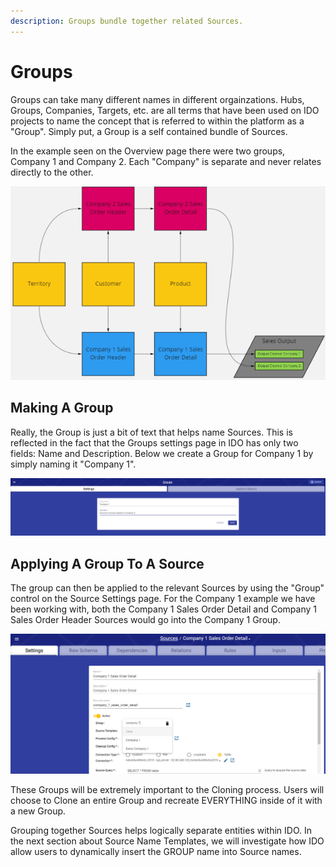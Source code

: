 ```yaml
---
description: Groups bundle together related Sources.
---
```


# Groups

Groups can take many different names in different orgainzations. Hubs, Groups, Companies, Targets, etc. are all terms that have been used on IDO projects to name the concept that is referred to within the platform as a "Group". Simply put, a Group is a self contained bundle of Sources.&#x20;

In the example seen on the Overview page there were two groups, Company 1 and Company 2. Each "Company" is separate and never relates directly to the other.  &#x20;

![Two Groups of Sources with a few shared Related Sources](<../../../.gitbook/assets/image (385).png>)

## Making A Group

Really, the Group is just a bit of text that helps name Sources. This is reflected in the fact that the Groups settings page in IDO has only two fields: Name and Description. Below we create a Group for Company 1 by simply naming it "Company 1".&#x20;

![Creating a Group is Simple](<../../../.gitbook/assets/image (400) (1).png>)

## Applying A Group To A Source

The group can then be applied to the relevant Sources by using the "Group" control on the Source Settings page. For the Company 1 example we have been working with, both the Company 1 Sales Order Detail and Company 1 Sales Order Header Sources would go into the Company 1 Group.

![Applying the Company 1 Group to a Source](<../../../.gitbook/assets/image (390) (1).png>)

These Groups will be extremely important to the Cloning process. Users will choose to Clone an entire Group and recreate EVERYTHING inside of it with a new Group.&#x20;

Grouping together Sources helps logically separate entities within IDO. In the next section about Source Name Templates, we will investigate how IDO allow users to dynamically insert the GROUP name into Source names.
